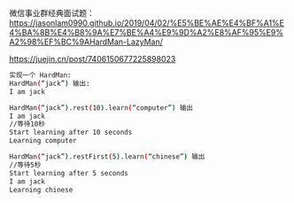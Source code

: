 

微信事业群经典面试题：<https://jasonlam0990.github.io/2019/04/02/%E5%BE%AE%E4%BF%A1%E4%BA%8B%E4%B8%9A%E7%BE%A4%E9%9D%A2%E8%AF%95%E9%A2%98%EF%BC%9AHardMan-LazyMan/>

<https://juejin.cn/post/7406150677225898023>
```zsh
实现一个 HardMan:
HardMan(“jack”) 输出:
I am jack

HardMan(“jack”).rest(10).learn(“computer”) 输出
I am jack
//等待10秒
Start learning after 10 seconds
Learning computer

HardMan(“jack”).restFirst(5).learn(“chinese”) 输出
//等待5秒
Start learning after 5 seconds
I am jack
Learning chinese
```
